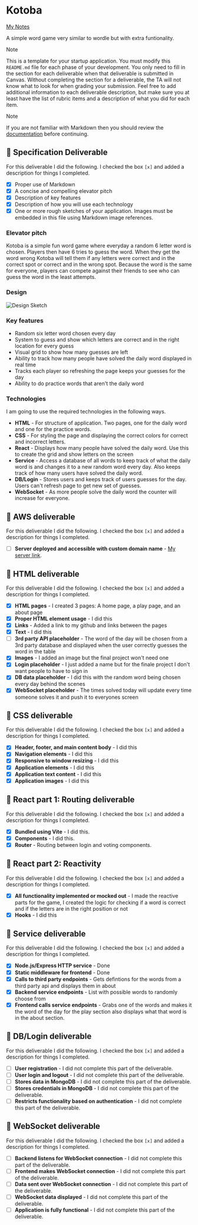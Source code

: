 # Kotoba

[My Notes](notes.md)

A simple word game very similar to wordle but with extra funtionality.


> [!NOTE]
>  This is a template for your startup application. You must modify this `README.md` file for each phase of your development. You only need to fill in the section for each deliverable when that deliverable is submitted in Canvas. Without completing the section for a deliverable, the TA will not know what to look for when grading your submission. Feel free to add additional information to each deliverable description, but make sure you at least have the list of rubric items and a description of what you did for each item.

> [!NOTE]
>  If you are not familiar with Markdown then you should review the [documentation](https://docs.github.com/en/get-started/writing-on-github/getting-started-with-writing-and-formatting-on-github/basic-writing-and-formatting-syntax) before continuing.

## 🚀 Specification Deliverable


For this deliverable I did the following. I checked the box `[x]` and added a description for things I completed.

- [x] Proper use of Markdown
- [x] A concise and compelling elevator pitch
- [x] Description of key features
- [x] Description of how you will use each technology
- [x] One or more rough sketches of your application. Images must be embedded in this file using Markdown image references.

### Elevator pitch

Kotoba is a simple fun word game where everyday a random 6 letter word is chosen. Players then have 6 tries to guess the word. When they get the word wrong Kotoba will tell them if any letters were correct and in the correct spot or correct and in the wrong spot. Because the word is the same for everyone, players can compete against their friends to see who can guess the word in the least attempts.

### Design

![Design Sketch](https://github.com/user-attachments/assets/97bcbef5-208d-4bc4-ab74-285882a4b840)



### Key features

- Random six letter word chosen every day
- System to guess and show which letters are correct and in the right location for every guess
- Visual grid to show how many guesses are left
- Ability to track how many people have solved the daily word displayed in real time
- Tracks each player so refreshing the page keeps your guesses for the day
- Ability to do practice words that aren't the daily word

### Technologies

I am going to use the required technologies in the following ways.

- **HTML** - For structure of application. Two pages, one for the daily word and one for the practice words.
- **CSS** - For styling the page and displaying the correct colors for correct and incorrect letters.
- **React** - Displays how many people have solved the daily word. Use this to create the grid and show letters on the screen
- **Service** - Access a database of all words to keep track of what the daily word is and changes it to a new random word every day. Also keeps track of how many users have solved the daily word.
- **DB/Login** - Stores users and keeps track of users guesses for the day. Users can't refresh page to get new set of guesses.
- **WebSocket** - As more people solve the daily word the counter will increase for everyone.

## 🚀 AWS deliverable

For this deliverable I did the following. I checked the box `[x]` and added a description for things I completed.

- [ ] **Server deployed and accessible with custom domain name** - [My server link](https://yourdomainnamehere.click).

## 🚀 HTML deliverable

For this deliverable I did the following. I checked the box `[x]` and added a description for things I completed.

- [x] **HTML pages** - I created 3 pages: A home page, a play page, and an about page
- [x] **Proper HTML element usage** - I did this
- [x] **Links** - Added a link to my github and links between the pages
- [x] **Text** - I did this
- [ ] **3rd party API placeholder** - The word of the day will be chosen from a 3rd party database and displayed when the user correctly guesses the word in the table
- [x] **Images** - I added an image but the final project won't need one
- [x] **Login placeholder** - I just added a name but for the finale project I don't want people to have to sign in
- [x] **DB data placeholder** - I did this with the random word being chosen every day behind the scenes 
- [x] **WebSocket placeholder** - The times solved today will update every time someone solves it and push it to everyones screen

## 🚀 CSS deliverable

For this deliverable I did the following. I checked the box `[x]` and added a description for things I completed.

- [x] **Header, footer, and main content body** - I did this
- [x] **Navigation elements** - I did this
- [x] **Responsive to window resizing** - I did this 
- [x] **Application elements** - I did this
- [x] **Application text content** - I did this
- [x] **Application images** - I did this

## 🚀 React part 1: Routing deliverable

For this deliverable I did the following. I checked the box `[x]` and added a description for things I completed.

- [x] **Bundled using Vite** - I did this.
- [x] **Components** - I did this.
- [x] **Router** - Routing between login and voting components.

## 🚀 React part 2: Reactivity

For this deliverable I did the following. I checked the box `[x]` and added a description for things I completed.

- [x] **All functionality implemented or mocked out** - I made the reactive parts for the game, I created the logic for checking if a word is correct and if the letters are in the right position or not
- [x] **Hooks** - I did this

## 🚀 Service deliverable

For this deliverable I did the following. I checked the box `[x]` and added a description for things I completed.

- [x] **Node.js/Express HTTP service** - Done
- [x] **Static middleware for frontend** - Done
- [x] **Calls to third party endpoints** - Gets defintions for the words from a third party api and displays them in about
- [x] **Backend service endpoints** - List with possible words to randomly choose from
- [x] **Frontend calls service endpoints** - Grabs one of the words and makes it the word of the day for the play section also displays what that word is in the about section.

## 🚀 DB/Login deliverable

For this deliverable I did the following. I checked the box `[x]` and added a description for things I completed.

- [ ] **User registration** - I did not complete this part of the deliverable.
- [ ] **User login and logout** - I did not complete this part of the deliverable.
- [ ] **Stores data in MongoDB** - I did not complete this part of the deliverable.
- [ ] **Stores credentials in MongoDB** - I did not complete this part of the deliverable.
- [ ] **Restricts functionality based on authentication** - I did not complete this part of the deliverable.

## 🚀 WebSocket deliverable

For this deliverable I did the following. I checked the box `[x]` and added a description for things I completed.

- [ ] **Backend listens for WebSocket connection** - I did not complete this part of the deliverable.
- [ ] **Frontend makes WebSocket connection** - I did not complete this part of the deliverable.
- [ ] **Data sent over WebSocket connection** - I did not complete this part of the deliverable.
- [ ] **WebSocket data displayed** - I did not complete this part of the deliverable.
- [ ] **Application is fully functional** - I did not complete this part of the deliverable.
